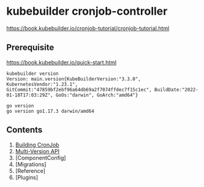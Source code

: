 # kubebuilder cronjob-controller

https://book.kubebuilder.io/cronjob-tutorial/cronjob-tutorial.html


## Prerequisite

https://book.kubebuilder.io/quick-start.html

```
kubebuilder version
Version: main.version{KubeBuilderVersion:"3.3.0", KubernetesVendor:"1.23.1", GitCommit:"47859bf2ebf96a64db69a2f7074ffdec7f15c1ec", BuildDate:"2022-01-18T17:03:29Z", GoOs:"darwin", GoArch:"amd64"}
```

```
go version
go version go1.17.3 darwin/amd64
```

## Contents

1. [Building CronJob](01-building-cronjob.md)
1. [Multi-Version API](02-multi-version-api.md)
1. [ComponentConfig]
1. [Migrations]
1. [Reference]
1. [Plugins]

